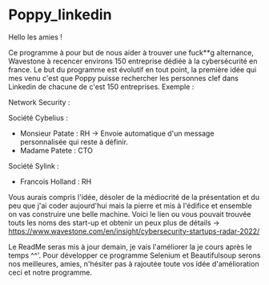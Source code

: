# Poppy_linkedin

Hello les amies !

Ce programme à pour but de nous aider à trouver une fuck**g alternance, Wavestone à recencer environs 150 entreprise dédiée à la cybersécurité en france.
Le but du programme est évolutif en tout point, la première idée qui mes venu c'est que Poppy puisse rechercher les personnes clef dans Linkedin de chacune de c'est 150 entreprises.
Exemple :

Network Security :

Société Cybelius :
- Monsieur Patate : RH -> Envoie automatique d'un message personnalisée qui reste à définir.
- Madame Patete : CTO

Société Sylink :
- Francois Holland : RH

Vous aurais compris l'idée, désoler de la médiocrité de la présentation et du peu que j'ai coder aujourd'hui mais la pierre et mis à l'édifice et ensemble on vas construire
une belle machine.
Voici le lien ou vous pouvait trouvée touts les noms des start-up et obtenir un peux plus de détails -> https://www.wavestone.com/en/insight/cybersecurity-startups-radar-2022/

Le ReadMe seras mis à jour demain, je vais l'améliorer la je cours après le temps ^^'.
Pour développer ce programme Selenium et Beautifulsoup serons nos meilleures, amies, n'hésiter pas à rajoutée toute vos idée d'amélioration ceci et notre programme.
